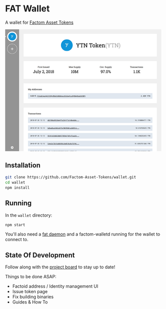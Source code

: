 # FAT Wallet

A wallet for [Factom Asset Tokens](https://github.com/Factom-Asset-Tokens/FAT)

![](assets/wallet.png)

## Installation


```bash
git clone https://github.com/Factom-Asset-Tokens/wallet.git
cd wallet
npm install
```

## Running

In the `wallet` directory:

```bash
npm start
```

You'll also need a [fat daemon](https://github.com/Factom-Asset-Tokens/fatd) and a factom-walletd running for the wallet to connect to. 


## State Of Development

Follow along with the [project board](https://github.com/Factom-Asset-Tokens/wallet/projects/1) to stay up to date!

Things to be done ASAP:

- Factoid address / Identity management UI
- Issue token page
- Fix building binaries
- Guides & How To
